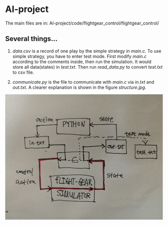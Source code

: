 # AI-project
The main files are in: AI-project/code/flightgear_control/flightgear_control/
## Several things...
1. *data.csv* is a record of one play by the simple strategy in *main.c*.
To use simple strategy, you have to enter test mode.
First modify *main.c* according to the comments inside, then run the simulation.
It would store all data(states) in *test.txt*.
Then run *read_data.py* to convert *test.txt* to csv file.<br>

2. *communicate.py* is the file to communicate with *main.c* via *in.txt* and *out.txt*.
A clearer explanation is shown in the figure *structure.jpg*.<br>
<div align=center><img width="600" height="400" src="https://github.com/arthur-x/AI-project/blob/master/structure.jpg"/></div>
